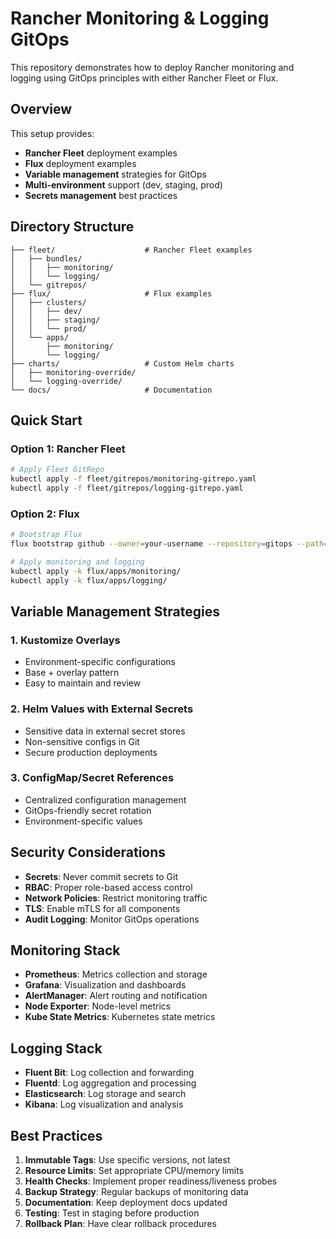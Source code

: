 # Rancher Monitoring & Logging GitOps

This repository demonstrates how to deploy Rancher monitoring and logging using GitOps principles with either Rancher Fleet or Flux.

## Overview

This setup provides:
- **Rancher Fleet** deployment examples
- **Flux** deployment examples  
- **Variable management** strategies for GitOps
- **Multi-environment** support (dev, staging, prod)
- **Secrets management** best practices

## Directory Structure

```
├── fleet/                    # Rancher Fleet examples
│   ├── bundles/
│   │   ├── monitoring/
│   │   └── logging/
│   └── gitrepos/
├── flux/                     # Flux examples
│   ├── clusters/
│   │   ├── dev/
│   │   ├── staging/
│   │   └── prod/
│   └── apps/
│       ├── monitoring/
│       └── logging/
├── charts/                   # Custom Helm charts
│   ├── monitoring-override/
│   └── logging-override/
└── docs/                     # Documentation
```

## Quick Start

### Option 1: Rancher Fleet
```bash
# Apply Fleet GitRepo
kubectl apply -f fleet/gitrepos/monitoring-gitrepo.yaml
kubectl apply -f fleet/gitrepos/logging-gitrepo.yaml
```

### Option 2: Flux
```bash
# Bootstrap Flux
flux bootstrap github --owner=your-username --repository=gitops --path=flux/clusters/prod

# Apply monitoring and logging
kubectl apply -k flux/apps/monitoring/
kubectl apply -k flux/apps/logging/
```

## Variable Management Strategies

### 1. Kustomize Overlays
- Environment-specific configurations
- Base + overlay pattern
- Easy to maintain and review

### 2. Helm Values with External Secrets
- Sensitive data in external secret stores
- Non-sensitive configs in Git
- Secure production deployments

### 3. ConfigMap/Secret References
- Centralized configuration management
- GitOps-friendly secret rotation
- Environment-specific values

## Security Considerations

- **Secrets**: Never commit secrets to Git
- **RBAC**: Proper role-based access control
- **Network Policies**: Restrict monitoring traffic
- **TLS**: Enable mTLS for all components
- **Audit Logging**: Monitor GitOps operations

## Monitoring Stack

- **Prometheus**: Metrics collection and storage
- **Grafana**: Visualization and dashboards
- **AlertManager**: Alert routing and notification
- **Node Exporter**: Node-level metrics
- **Kube State Metrics**: Kubernetes state metrics

## Logging Stack

- **Fluent Bit**: Log collection and forwarding
- **Fluentd**: Log aggregation and processing
- **Elasticsearch**: Log storage and search
- **Kibana**: Log visualization and analysis

## Best Practices

1. **Immutable Tags**: Use specific versions, not latest
2. **Resource Limits**: Set appropriate CPU/memory limits
3. **Health Checks**: Implement proper readiness/liveness probes
4. **Backup Strategy**: Regular backups of monitoring data
5. **Documentation**: Keep deployment docs updated
6. **Testing**: Test in staging before production
7. **Rollback Plan**: Have clear rollback procedures 